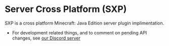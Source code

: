 # Server Cross Platform (SXP)

SXP is a cross platform Minecraft: Java Edition server plugin implimentation.

- For development related things, and to comment on pending API changes, see [our Discord server](https://discord.gg/Bf94yZCCZN)
